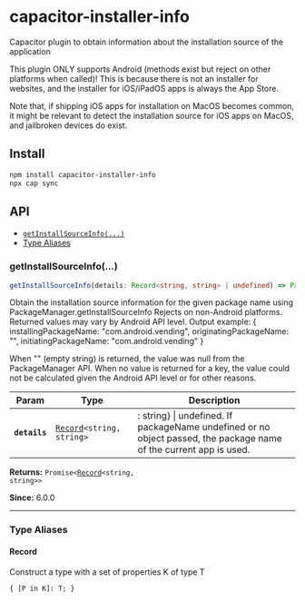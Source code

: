 # capacitor-installer-info

Capacitor plugin to obtain information about the installation source of the application

This plugin ONLY supports Android (methods exist but reject on other platforms when called)! 
This is because there is not an installer for websites, and the installer for iOS/iPadOS apps is always the App Store. 

Note that, if shipping iOS apps for installation on MacOS becomes common, it might be relevant to detect the installation source for iOS apps on MacOS, and jailbroken devices do exist. 

## Install

```bash
npm install capacitor-installer-info
npx cap sync
```

## API

<docgen-index>

* [`getInstallSourceInfo(...)`](#getinstallsourceinfo)
* [Type Aliases](#type-aliases)

</docgen-index>

<docgen-api>
<!--Update the source file JSDoc comments and rerun docgen to update the docs below-->

### getInstallSourceInfo(...)

```typescript
getInstallSourceInfo(details: Record<string, string> | undefined) => Promise<Record<string, string>>
```

Obtain the installation source information for the given package name using PackageManager.getInstallSourceInfo
Rejects on non-Android platforms. Returned values may vary by Android API level.
Output example:
{
  installingPackageName: "com.android.vending",
  originatingPackageName: "",
  initiatingPackageName: "com.android.vending"
}

When "" (empty string) is returned, the value was null from the PackageManager API.
When no value is returned for a key, the value could not be calculated given the Android API level or for other reasons.

| Param         | Type                                                            | Description                                                                                                        |
| ------------- | --------------------------------------------------------------- | ------------------------------------------------------------------------------------------------------------------ |
| **`details`** | <code><a href="#record">Record</a>&lt;string, string&gt;</code> | : string} \| undefined. If packageName undefined or no object passed, the package name of the current app is used. |

**Returns:** <code>Promise&lt;<a href="#record">Record</a>&lt;string, string&gt;&gt;</code>

**Since:** 6.0.0

--------------------


### Type Aliases


#### Record

Construct a type with a set of properties K of type T

<code>{ [P in K]: T; }</code>

</docgen-api>

